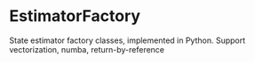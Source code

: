 # EstimatorFactory
State estimator factory classes, implemented in Python. Support vectorization, numba, return-by-reference
